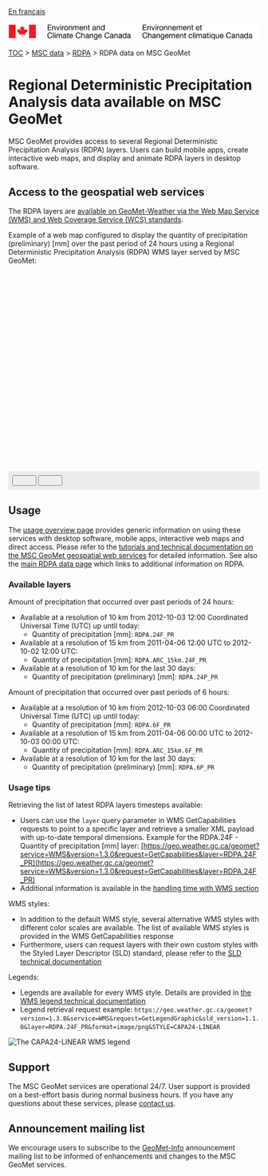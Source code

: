 [En français](readme_rdpa-geomet_fr.md)

![ECCC logo](../../img_eccc-logo.png)

[TOC](../../readme_en.md) > [MSC data](../readme_en.md) > [RDPA](readme_rdpa_en.md) > RDPA data on MSC GeoMet


# Regional Deterministic Precipitation Analysis data available on MSC GeoMet

MSC GeoMet provides access to several Regional Deterministic Precipitation Analysis (RDPA) layers. Users can build mobile apps, create interactive web maps, and display and animate RDPA layers in desktop software.

## Access to the geospatial web services

The RDPA layers are [available on GeoMet-Weather via the Web Map Service (WMS) and Web Coverage Service (WCS) standards](../../msc-geomet/readme_en.md).

Example of a web map configured to display the quantity of precipitation (preliminary) [mm] over the past period of 24 hours using a Regional Deterministic Precipitation Analysis (RDPA) WMS layer served by MSC GeoMet:

<div id="map" style="height: 400px;"></div>
<div id="controller" role="group" aria-label="Animation controls" style="background: #ececec; padding: 0.5rem;">
  <button id="play" class="btn btn-primary btn-sm" type="button"><i class="fa fa-play" style="padding: 0rem 1rem"></i></button>
  <button id="pause" class="btn btn-primary btn-sm" type="button"><i class="fa fa-pause" style="padding: 0rem 1rem"></i></button>
  <span id="info" style="padding-left: 0.5rem;"></span>
</div>


## Usage

The [usage overview page](../../usage/readme_en.md) provides generic information on using these services with desktop software, mobile apps, interactive web maps and direct access. Please refer to the [tutorials and technical documentation on the MSC GeoMet geospatial web services](../../msc-geomet/web-services_en.md) for detailed information. See also the [main RDPA data page](readme_rdpa_en.md) which links to additional information on RDPA.


### Available layers

Amount of precipitation that occurred over past periods of 24 hours:

* Available at a resolution of 10 km from 2012-10-03 12:00 Coordinated Universal Time (UTC) up until today:
    * Quantity of precipitation [mm]: `RDPA.24F_PR`
* Available at a resolution of 15 km from 2011-04-06 12:00 UTC to 2012-10-02 12:00 UTC:
    * Quantity of precipitation [mm]: `RDPA.ARC_15km.24F_PR`
*  Available at a resolution of 10 km for the last 30 days:
    * Quantity of precipitation (preliminary) [mm]: `RDPA.24P_PR`

Amount of precipitation that occurred over past periods of 6 hours:

* Available at a resolution of 10 km from 2012-10-03 06:00 Coordinated Universal Time (UTC) up until today:
    * Quantity of precipitation [mm]: `RDPA.6F_PR`
* Available at a resolution of 15 km from 2011-04-06 00:00 UTC to 2012-10-03 00:00 UTC:
    * Quantity of precipitation [mm]: `RDPA.ARC_15km.6F_PR`
*  Available at a resolution of 10 km for the last 30 days:
    * Quantity of precipitation (preliminary) [mm]: `RDPA.6P_PR`


### Usage tips

Retrieving the list of latest RDPA layers timesteps available:

* Users can use the `layer` query parameter in WMS GetCapabilities requests to point to a specific layer and retrieve a smaller XML payload with up-to-date temporal dimensions. Example for the RDPA.24F - Quantity of precipitation [mm]  layer: [https://geo.weather.gc.ca/geomet?service=WMS&version=1.3.0&request=GetCapabilities&layer=RDPA.24F_PR](https://geo.weather.gc.ca/geomet?service=WMS&version=1.3.0&request=GetCapabilities&layer=RDPA.24F_PR)
* Additional information is available in the [handling time with WMS section](../../../msc-geomet/web-services_en#handling-time)

WMS styles:

* In addition to the default WMS style, several alternative WMS styles with different color scales are available. The list of available WMS styles is provided in the WMS GetCapabilities response
* Furthermore, users can request layers with their own custom styles with the Styled Layer Descriptor (SLD) standard, please refer to the [SLD technical documentation](../../../msc-geomet/web-services_en#handling-styles)

Legends:

* Legends are available for every WMS style. Details are provided in [the WMS legend technical documentation](../../../msc-geomet/web-services_en#wms-getlegendgraphic)
* Legend retrieval request example: `https://geo.weather.gc.ca/geomet?version=1.3.0&service=WMS&request=GetLegendGraphic&sld_version=1.1.0&layer=RDPA.24F_PR&format=image/png&STYLE=CAPA24-LINEAR`

![The CAPA24-LINEAR WMS legend](https://geo.weather.gc.ca/geomet?version=1.3.0&service=WMS&request=GetLegendGraphic&sld_version=1.1.0&layer=RDPA.24F_PR&format=image/png&STYLE=CAPA24-LINEAR)


## Support

The MSC GeoMet services are operational 24/7. User support is provided on a best-effort basis during normal business hours. If you have any questions about these services, please [contact us](https://weather.gc.ca/mainmenu/contact_us_e.html).


## Announcement mailing list

We encourage users to subscribe to the [GeoMet-Info](https://lists.ec.gc.ca/cgi-bin/mailman/listinfo/geomet-info) announcement mailing list to be informed of enhancements and changes to the MSC GeoMet services.

<link rel="stylesheet" href="https://cdnjs.cloudflare.com/ajax/libs/openlayers/4.6.5/ol.css" integrity="sha256-rQq4Fxpq3LlPQ8yP11i6Z2lAo82b6ACDgd35CKyNEBw=" crossorigin="anonymous" />
<script src="https://cdn.polyfill.io/v2/polyfill.min.js?features=requestAnimationFrame,Element.prototype.classList,URL"></script>
<script src="https://cdnjs.cloudflare.com/ajax/libs/openlayers/4.6.5/ol.js" integrity="sha256-77IKwU93jwIX7zmgEBfYGHcmeO0Fx2MoWB/ooh9QkBA=" crossorigin="anonymous"></script>
<script>
    function isIE() {
      return window.navigator.userAgent.match(/(MSIE|Trident)/);
    }
    var head = document.getElementsByTagName('head')[0];
    var js = document.createElement("script");
    js.type = "text/javascript";
    if (isIE())
    {
        js.src = "../../../js/rdpa_ie.js";
        document.getElementById("controller").setAttribute("hidden", true);
    }
    else
    {
        js.src = "../../../js/rdpa.js";
    }
    head.appendChild(js);
</script>
